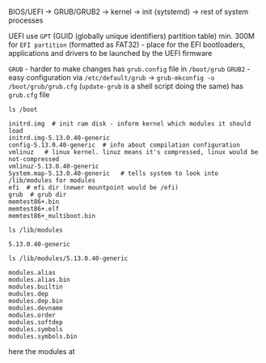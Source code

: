 BIOS/UEFI -> GRUB/GRUB2 -> kernel -> init (sytstemd) -> rest of system processes

UEFI use `GPT` (GUID (globally unique identifiers) partition table)
min. 300M for `EFI partition` (formatted as FAT32) - place for the EFI bootloaders, applications and drivers to be launched by the UEFI firmware

`GRUB` - harder to make changes
	has `grub.config` file in `/boot/grub`
`GRUB2` - easy configuration via `/etc/default/grub` -> `grub-mkconfig -o /boot/grub/grub.cfg` (`update-grub` is a shell script doing the same)
	has `grub.cfg` file

`ls /boot`
```
initrd.img  # init ram disk - inform kernel which modules it should load
initrd.img-5.13.0.40-generic
config-5.13.0.40-generic  # info about compilation configuration
vmlinuz   # linux kernel. linuz means it's compressed, linux would be not-compressed
vmlinuz-5.13.0.40-generic
System.map-5.13.0.40-generic   # tells system to look into /lib/modules for modules
efi  # efi dir (newer mountpoint would be /efi)
grub  # grub dir
memtest86+.bin
memtest86+.elf
memtest86+_multiboot.bin
```
`ls /lib/modules`
```
5.13.0.40-generic
```
`ls /lib/modules/5.13.0.40-generic`
```
modules.alias
modules.alias.bin
modules.builtin
mudules.dep
modules.dep.bin
modules.devname
modules.order
modules.softdep
modules.symbols
modules.symbols.bin
```
here the modules at
